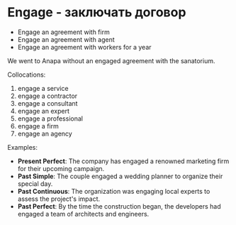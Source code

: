 # Engage - заключать договор




- Engage an agreement with firm
- Engage an agreement with agent
- Engage an agreement with workers for a year

We went to Anapa without an engaged agreement with the sanatorium.

Collocations:
1. engage a service
2. engage a contractor
3. engage a consultant
4. engage an expert
5. engage a professional
6. engage a firm
7. engage an agency

Examples:
- **Present Perfect**: The company has engaged a renowned marketing firm for their upcoming campaign.
- **Past Simple**: The couple engaged a wedding planner to organize their special day.
- **Past Continuous**: The organization was engaging local experts to assess the project's impact.
- **Past Perfect**: By the time the construction began, the developers had engaged a team of architects and engineers.